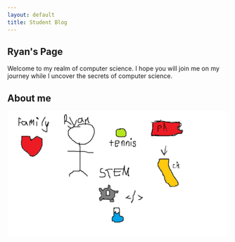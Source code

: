 ```yaml
---
layout: default
title: Student Blog
---
```



## Ryan's Page
Welcome to my realm of computer science.
I hope you will join me on my journey while I uncover the secrets of computer science.

 
## About me
![aboutryan](images/ryanaboutme.png)